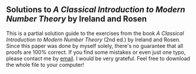 ## Solutions to *A Classical Introduction to Modern Number Theory* by Ireland and Rosen

This is a partial solution guide to the exercises from the book *A Classical Introduction to Modern Number Theory* (2nd ed.) by Ireland and Rosen. Since this paper was done by myself solely, there's no guarantee that all proofs are 100% correct. If you find some mistakes or even just one typo, please contact me by <a href="mailto:timo65537@protonmail.com">email</a>. I would be very grateful. Feel free to download the whole file to your computer!
